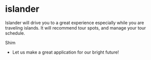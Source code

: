 # islander
Islander will drive you to a great experience especially while you are traveling islands. It will recommend tour spots, and manage your tour schedule.

Shim
- Let us make a great application for our bright future!
